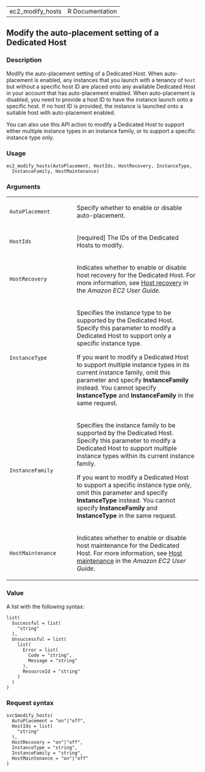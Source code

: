 <table style="width: 100%;">
<tbody>
<tr class="odd">
<td>ec2_modify_hosts</td>
<td style="text-align: right;">R Documentation</td>
</tr>
</tbody>
</table>

## Modify the auto-placement setting of a Dedicated Host

### Description

Modify the auto-placement setting of a Dedicated Host. When
auto-placement is enabled, any instances that you launch with a tenancy
of `host` but without a specific host ID are placed onto any available
Dedicated Host in your account that has auto-placement enabled. When
auto-placement is disabled, you need to provide a host ID to have the
instance launch onto a specific host. If no host ID is provided, the
instance is launched onto a suitable host with auto-placement enabled.

You can also use this API action to modify a Dedicated Host to support
either multiple instance types in an instance family, or to support a
specific instance type only.

### Usage

    ec2_modify_hosts(AutoPlacement, HostIds, HostRecovery, InstanceType,
      InstanceFamily, HostMaintenance)

### Arguments

<table>
<colgroup>
<col style="width: 35%" />
<col style="width: 65%" />
</colgroup>
<tbody>
<tr class="odd">
<td><code
id="ec2_modify_hosts_:_AutoPlacement">AutoPlacement</code></td>
<td><p>Specify whether to enable or disable auto-placement.</p></td>
</tr>
<tr class="even">
<td><code id="ec2_modify_hosts_:_HostIds">HostIds</code></td>
<td><p>[required] The IDs of the Dedicated Hosts to modify.</p></td>
</tr>
<tr class="odd">
<td><code id="ec2_modify_hosts_:_HostRecovery">HostRecovery</code></td>
<td><p>Indicates whether to enable or disable host recovery for the
Dedicated Host. For more information, see <a
href="https://docs.aws.amazon.com/AWSEC2/latest/UserGuide/dedicated-hosts-recovery.html">Host
recovery</a> in the <em>Amazon EC2 User Guide</em>.</p></td>
</tr>
<tr class="even">
<td><code id="ec2_modify_hosts_:_InstanceType">InstanceType</code></td>
<td><p>Specifies the instance type to be supported by the Dedicated
Host. Specify this parameter to modify a Dedicated Host to support only
a specific instance type.</p>
<p>If you want to modify a Dedicated Host to support multiple instance
types in its current instance family, omit this parameter and specify
<strong>InstanceFamily</strong> instead. You cannot specify
<strong>InstanceType</strong> and <strong>InstanceFamily</strong> in the
same request.</p></td>
</tr>
<tr class="odd">
<td><code
id="ec2_modify_hosts_:_InstanceFamily">InstanceFamily</code></td>
<td><p>Specifies the instance family to be supported by the Dedicated
Host. Specify this parameter to modify a Dedicated Host to support
multiple instance types within its current instance family.</p>
<p>If you want to modify a Dedicated Host to support a specific instance
type only, omit this parameter and specify <strong>InstanceType</strong>
instead. You cannot specify <strong>InstanceFamily</strong> and
<strong>InstanceType</strong> in the same request.</p></td>
</tr>
<tr class="even">
<td><code
id="ec2_modify_hosts_:_HostMaintenance">HostMaintenance</code></td>
<td><p>Indicates whether to enable or disable host maintenance for the
Dedicated Host. For more information, see <a
href="https://docs.aws.amazon.com/AWSEC2/latest/UserGuide/dedicated-hosts-maintenance.html">Host
maintenance</a> in the <em>Amazon EC2 User Guide</em>.</p></td>
</tr>
</tbody>
</table>

### Value

A list with the following syntax:

    list(
      Successful = list(
        "string"
      ),
      Unsuccessful = list(
        list(
          Error = list(
            Code = "string",
            Message = "string"
          ),
          ResourceId = "string"
        )
      )
    )

### Request syntax

    svc$modify_hosts(
      AutoPlacement = "on"|"off",
      HostIds = list(
        "string"
      ),
      HostRecovery = "on"|"off",
      InstanceType = "string",
      InstanceFamily = "string",
      HostMaintenance = "on"|"off"
    )
